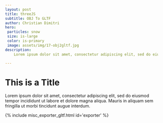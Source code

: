 ```yaml
---
layout: post
title: threeJS
subtitle: OBJ To GLTF
author: Christian Dimitri
hero:
 particles: snow
 size: is-large
 color: is-primary
 image: assets/img/17-obj2gltf.jpg
description: 
    Lorem ipsum dolor sit amet, consectetur adipiscing elit, sed do eiusmod tempor incididunt ut labore et dolore magna aliqua. Mattis enim ut tellus elementum sagittis vitae. A arcu cursus vitae congue mauris rhoncus aenean.

---
```


# This is a Title

Lorem ipsum dolor sit amet, consectetur adipiscing elit, sed do eiusmod tempor incididunt ut labore et dolore magna aliqua. Mauris in aliquam sem fringilla ut morbi tincidunt augue interdum. 

{% include misc_exporter_gltf.html id='exporter' %}